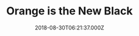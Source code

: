 ---
title: "Orange is the New Black"
year: 2013
date: 2018-08-30T06:21:37.000Z
permalink: /almanac/tv/2018-08-30-oitnb/index.html
season: 6
rating: 3
tmdbid: 1424
---
